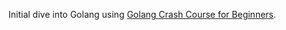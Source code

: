 Initial dive into Golang using [Golang Crash Course for Beginners](https://codequs.com/p/B1YbYX1K7/go-golang-crash-course-for-beginners).
